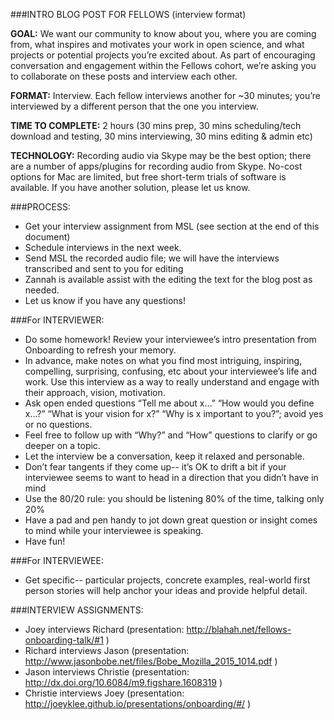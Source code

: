 ###INTRO BLOG POST FOR FELLOWS (interview format)

**GOAL:** We want our community to know about you, where you are coming from, what inspires and motivates your work in open science, and what projects or potential projects you’re excited about. As part of encouraging conversation and engagement within the Fellows cohort, we’re asking you to collaborate on these posts and interview each other.  

**FORMAT:** Interview. Each fellow interviews another for ~30 minutes; you’re interviewed by a different person that the one you interview.

**TIME TO COMPLETE:** 2 hours (30 mins prep, 30 mins scheduling/tech download and testing, 30 mins interviewing, 30 mins editing & admin etc)  

**TECHNOLOGY:** Recording audio  via Skype may be the best option; there are a number of apps/plugins for recording audio from Skype. No-cost options for Mac are limited, but free short-term trials of software is available. If you have another solution, please let us know. 

###PROCESS:
* Get your interview assignment from MSL (see section at the end of this document)
* Schedule interviews in the next week.
* Send MSL the recorded audio file; we will have the interviews transcribed and sent to you for editing
* Zannah is available assist with the editing the text for the blog post as needed. 
* Let us know if you have any questions!

###For INTERVIEWER:
* Do some homework! Review your interviewee’s intro presentation from Onboarding to refresh your memory.
* In advance, make notes on what you find most intriguing, inspiring, compelling, surprising, confusing, etc about your interviewee’s life and work. Use this interview as a way to really understand and engage with their approach, vision, motivation.
* Ask open ended questions “Tell me about x…” “How would you define x…?” “What is your vision for x?” “Why is x important to you?”;  avoid yes or no questions. 
* Feel free to follow up with “Why?” and “How” questions to clarify or go deeper on a topic.
* Let the interview be a conversation, keep it relaxed and personable. 
* Don’t fear tangents if they come up-- it’s OK to drift a bit if your interviewee seems to want to head in a direction that you didn’t have in mind
* Use the 80/20 rule: you should be listening 80% of the time, talking only 20%
* Have a pad and pen handy to jot down great question or insight comes to mind while your interviewee is speaking. 
* Have fun!

###For INTERVIEWEE:
* Get specific-- particular projects, concrete examples, real-world first person stories will help anchor your ideas and provide helpful detail. 

###INTERVIEW ASSIGNMENTS:
* Joey interviews Richard (presentation: http://blahah.net/fellows-onboarding-talk/#1 )
* Richard interviews Jason (presentation: http://www.jasonbobe.net/files/Bobe_Mozilla_2015_1014.pdf )
* Jason interviews Christie (presentation: http://dx.doi.org/10.6084/m9.figshare.1608319 )
* Christie interviews Joey (presentation: http://joeyklee.github.io/presentations/onboarding/#/ )
